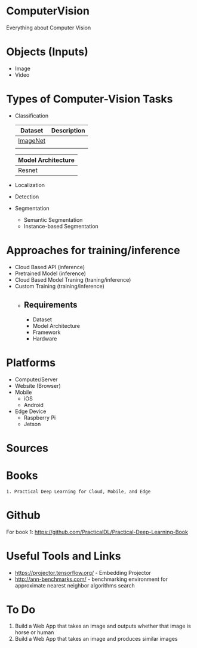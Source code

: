 # ComputerVision
Everything about Computer Vision

# Objects (Inputs)
  - Image
  - Video
  
# Types of Computer-Vision Tasks
  - Classification
    
    | Dataset                              | Description |
    |--------------------------------------|-------------|
    | [ImageNet](http://www.image-net.org) |             |
    |                                      |             |
    
    | Model Architecture |
    |--------------------|
    | Resnet             |
    
  - Localization
  - Detection
  - Segmentation
    - Semantic Segmentation
    - Instance-based Segmentation
    
# Approaches for training/inference 
  - Cloud Based API (inference)
  - Pretrained Model (inference)
  - Cloud Based Model Traning (traning/inference)
  - Custom Training (training/inference)
    - ## Requirements
      - Dataset
      - Model Architecture
      - Framework
      - Hardware

# Platforms
  - Computer/Server
  - Website (Browser)
  - Mobile
    - iOS
    - Android
  - Edge Device
    - Raspberry Pi
    - Jetson

# Sources
  # Books
    1. Practical Deep Learning for Cloud, Mobile, and Edge
  
# Github
  For book 1: https://github.com/PracticalDL/Practical-Deep-Learning-Book
  
# Useful Tools and Links
- https://projector.tensorflow.org/ - Embedding Projector
- http://ann-benchmarks.com/ - benchmarking environment for approximate nearest neighbor algorithms search

# To Do
1. Build a Web App that takes an image and outputs whether that image is horse or human
2. Build a Web App that takes an image and produces similar images 
